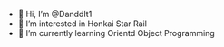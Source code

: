 - 👋 Hi, I’m @DanddIt1
- 👀 I’m interested in Honkai Star Rail
- 🌱 I’m currently learning Orientd Object Programming

<!---
DanddIt1/DanddIt1 is a ✨ special ✨ repository because its `README.md` (this file) appears on your GitHub profile.
You can click the Preview link to take a look at your changes.
--->
